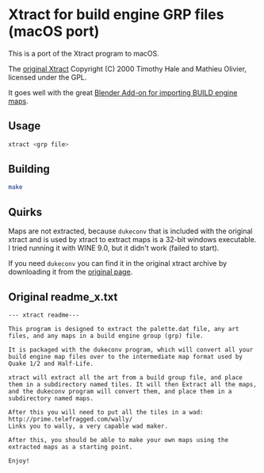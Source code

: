 # Xtract for build engine GRP files (macOS port)

This is a port of the Xtract program to macOS.

The [original Xtract][original] Copyright (C) 2000  Timothy Hale and Mathieu
Olivier, licensed under the GPL.

It goes well with the great
[Blender Add-on for importing BUILD engine maps][iibm].

## Usage

```sh
xtract <grp file>
```

## Building

```sh
make
```

[original]: https://blood.sourceforge.net/rebuild.php
[iibm]: https://github.com/jensnt/io_import_build_map

## Quirks
Maps are not extracted, because `dukeconv` that is included with the original
xtract and is used by xtract to extract maps is a 32-bit windows
executable.  I tried running it with WINE 9.0, but it didn't work (failed to
start).

If you need `dukeconv` you can find it in the original xtract archive by
downloading it from the [original page][original].

## Original readme_x.txt
```
--- xtract readme---

This program is designed to extract the palette.dat file, any art files, and any maps in a build engine group (grp) file.

It is packaged with the dukeconv program, which will convert all your build engine map files over to the intermediate map format used by Quake 1/2 and Half-Life. 

xtract will extract all the art from a build group file, and place them in a subdirectory named tiles. It will then Extract all the maps, and the dukeconv program will convert them, and place them in a subdirectory named maps. 

After this you will need to put all the tiles in a wad:
http://prime.telefragged.com/wally/
Links you to wally, a very capable wad maker.

After this, you should be able to make your own maps using the extracted maps as a starting point. 

Enjoy!
```
